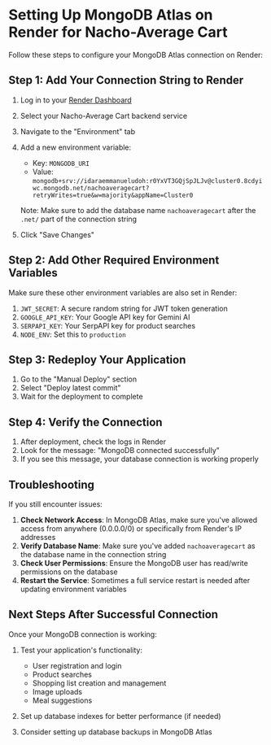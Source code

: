 # Setting Up MongoDB Atlas on Render for Nacho-Average Cart

Follow these steps to configure your MongoDB Atlas connection on Render:

## Step 1: Add Your Connection String to Render

1. Log in to your [Render Dashboard](https://dashboard.render.com/)
2. Select your Nacho-Average Cart backend service
3. Navigate to the "Environment" tab
4. Add a new environment variable:
   - Key: `MONGODB_URI`
   - Value: `mongodb+srv://idaraemmanueludoh:r0YxVT3GQjSpJLJv@cluster0.8cdyiwc.mongodb.net/nachoaveragecart?retryWrites=true&w=majority&appName=Cluster0`
   
   Note: Make sure to add the database name `nachoaveragecart` after the `.net/` part of the connection string

5. Click "Save Changes"

## Step 2: Add Other Required Environment Variables

Make sure these other environment variables are also set in Render:

1. `JWT_SECRET`: A secure random string for JWT token generation
2. `GOOGLE_API_KEY`: Your Google API key for Gemini AI
3. `SERPAPI_KEY`: Your SerpAPI key for product searches
4. `NODE_ENV`: Set this to `production`

## Step 3: Redeploy Your Application

1. Go to the "Manual Deploy" section
2. Select "Deploy latest commit"
3. Wait for the deployment to complete

## Step 4: Verify the Connection

1. After deployment, check the logs in Render
2. Look for the message: "MongoDB connected successfully"
3. If you see this message, your database connection is working properly

## Troubleshooting

If you still encounter issues:

1. **Check Network Access**: In MongoDB Atlas, make sure you've allowed access from anywhere (0.0.0.0/0) or specifically from Render's IP addresses
2. **Verify Database Name**: Make sure you've added `nachoaveragecart` as the database name in the connection string
3. **Check User Permissions**: Ensure the MongoDB user has read/write permissions on the database
4. **Restart the Service**: Sometimes a full service restart is needed after updating environment variables

## Next Steps After Successful Connection

Once your MongoDB connection is working:

1. Test your application's functionality:
   - User registration and login
   - Product searches
   - Shopping list creation and management
   - Image uploads
   - Meal suggestions

2. Set up database indexes for better performance (if needed)

3. Consider setting up database backups in MongoDB Atlas
